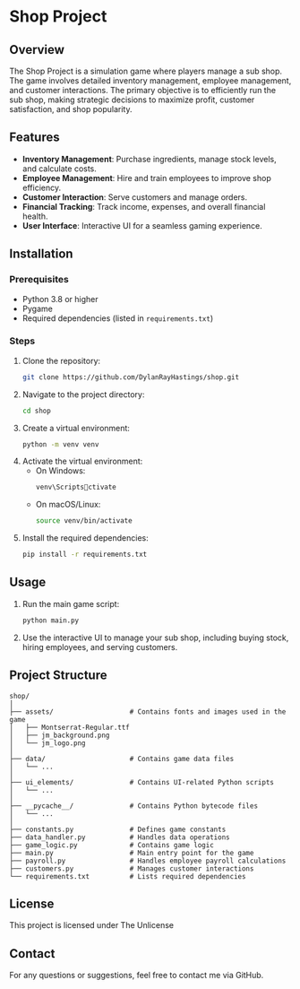 
# Shop Project

## Overview

The Shop Project is a simulation game where players manage a sub shop. The game involves detailed inventory management, employee management, and customer interactions. The primary objective is to efficiently run the sub shop, making strategic decisions to maximize profit, customer satisfaction, and shop popularity.

## Features

- **Inventory Management**: Purchase ingredients, manage stock levels, and calculate costs.
- **Employee Management**: Hire and train employees to improve shop efficiency.
- **Customer Interaction**: Serve customers and manage orders.
- **Financial Tracking**: Track income, expenses, and overall financial health.
- **User Interface**: Interactive UI for a seamless gaming experience.

## Installation

### Prerequisites

- Python 3.8 or higher
- Pygame
- Required dependencies (listed in `requirements.txt`)

### Steps

1. Clone the repository:
    ```sh
    git clone https://github.com/DylanRayHastings/shop.git
    ```
2. Navigate to the project directory:
    ```sh
    cd shop
    ```
3. Create a virtual environment:
    ```sh
    python -m venv venv
    ```
4. Activate the virtual environment:
    - On Windows:
        ```sh
        venv\Scriptsctivate
        ```
    - On macOS/Linux:
        ```sh
        source venv/bin/activate
        ```
5. Install the required dependencies:
    ```sh
    pip install -r requirements.txt
    ```

## Usage

1. Run the main game script:
    ```sh
    python main.py
    ```
2. Use the interactive UI to manage your sub shop, including buying stock, hiring employees, and serving customers.

## Project Structure

```
shop/
│
├── assets/                   # Contains fonts and images used in the game
│   ├── Montserrat-Regular.ttf
│   ├── jm_background.png
│   └── jm_logo.png
│
├── data/                     # Contains game data files
│   └── ...
│
├── ui_elements/              # Contains UI-related Python scripts
│   └── ...
│
├── __pycache__/              # Contains Python bytecode files
│   └── ...
│
├── constants.py              # Defines game constants
├── data_handler.py           # Handles data operations
├── game_logic.py             # Contains game logic
├── main.py                   # Main entry point for the game
├── payroll.py                # Handles employee payroll calculations
├── customers.py              # Manages customer interactions
└── requirements.txt          # Lists required dependencies
```

## License

This project is licensed under The Unlicense

## Contact

For any questions or suggestions, feel free to contact me via GitHub.
